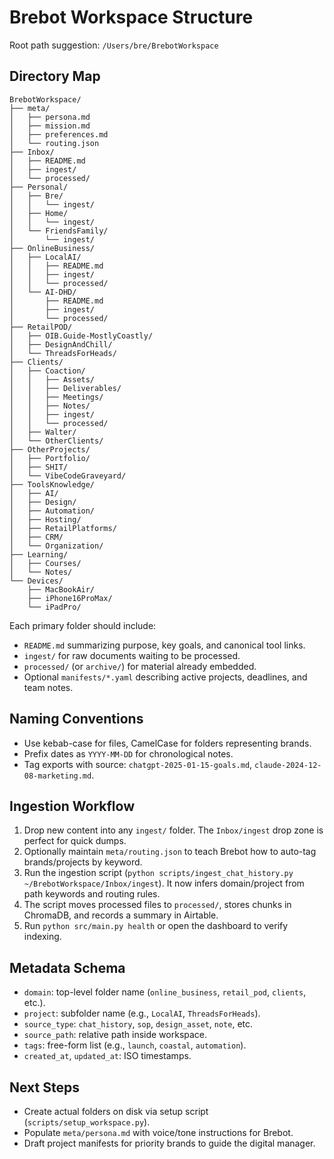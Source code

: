 # Brebot Workspace Structure

Root path suggestion: `/Users/bre/BrebotWorkspace`

## Directory Map
```
BrebotWorkspace/
├── meta/
│   ├── persona.md
│   ├── mission.md
│   ├── preferences.md
│   └── routing.json
├── Inbox/
│   ├── README.md
│   ├── ingest/
│   └── processed/
├── Personal/
│   ├── Bre/
│   │   └── ingest/
│   ├── Home/
│   │   └── ingest/
│   └── FriendsFamily/
│       └── ingest/
├── OnlineBusiness/
│   ├── LocalAI/
│   │   ├── README.md
│   │   ├── ingest/
│   │   └── processed/
│   └── AI-DHD/
│       ├── README.md
│       ├── ingest/
│       └── processed/
├── RetailPOD/
│   ├── OIB.Guide-MostlyCoastly/
│   ├── DesignAndChill/
│   └── ThreadsForHeads/
├── Clients/
│   ├── Coaction/
│   │   ├── Assets/
│   │   ├── Deliverables/
│   │   ├── Meetings/
│   │   ├── Notes/
│   │   ├── ingest/
│   │   └── processed/
│   ├── Walter/
│   └── OtherClients/
├── OtherProjects/
│   ├── Portfolio/
│   ├── SHIT/
│   └── VibeCodeGraveyard/
├── ToolsKnowledge/
│   ├── AI/
│   ├── Design/
│   ├── Automation/
│   ├── Hosting/
│   ├── RetailPlatforms/
│   ├── CRM/
│   └── Organization/
├── Learning/
│   ├── Courses/
│   └── Notes/
└── Devices/
    ├── MacBookAir/
    ├── iPhone16ProMax/
    └── iPadPro/
```

Each primary folder should include:
- `README.md` summarizing purpose, key goals, and canonical tool links.
- `ingest/` for raw documents waiting to be processed.
- `processed/` (or `archive/`) for material already embedded.
- Optional `manifests/*.yaml` describing active projects, deadlines, and team notes.

## Naming Conventions
- Use kebab-case for files, CamelCase for folders representing brands.
- Prefix dates as `YYYY-MM-DD` for chronological notes.
- Tag exports with source: `chatgpt-2025-01-15-goals.md`, `claude-2024-12-08-marketing.md`.

## Ingestion Workflow
1. Drop new content into any `ingest/` folder. The `Inbox/ingest` drop zone is perfect for quick dumps.
2. Optionally maintain `meta/routing.json` to teach Brebot how to auto-tag brands/projects by keyword.
3. Run the ingestion script (`python scripts/ingest_chat_history.py ~/BrebotWorkspace/Inbox/ingest`). It now infers domain/project from path keywords and routing rules.
4. The script moves processed files to `processed/`, stores chunks in ChromaDB, and records a summary in Airtable.
5. Run `python src/main.py health` or open the dashboard to verify indexing.

## Metadata Schema
- `domain`: top-level folder name (`online_business`, `retail_pod`, `clients`, etc.).
- `project`: subfolder name (e.g., `LocalAI`, `ThreadsForHeads`).
- `source_type`: `chat_history`, `sop`, `design_asset`, `note`, etc.
- `source_path`: relative path inside workspace.
- `tags`: free-form list (e.g., `launch`, `coastal`, `automation`).
- `created_at`, `updated_at`: ISO timestamps.

## Next Steps
- Create actual folders on disk via setup script (`scripts/setup_workspace.py`).
- Populate `meta/persona.md` with voice/tone instructions for Brebot.
- Draft project manifests for priority brands to guide the digital manager.
